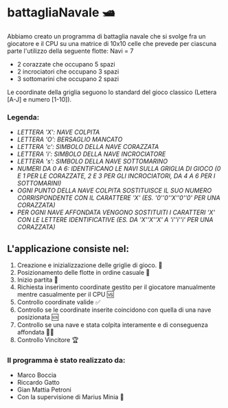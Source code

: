 <h1>battagliaNavale 🛥️</h1>
<div>
<p>
Abbiamo creato un programma di battaglia navale che si svolge fra un giocatore e il CPU su una matrice di 10x10 celle che prevede per ciascuna parte l'utilizzo della seguente flotte:
Navi = 7
</p>
<ul>
<li>2 corazzate che occupano 5 spazi</li>
<li>2 incrociatori che occupano 3 spazi</li>
<li>3 sottomarini che occupano 2 spazi</li>
</ul>

<p>
Le coordinate della griglia seguono lo standard del gioco classico (Lettera [A-J]  e numero [1-10]).
</p>
<div>
<h3>Legenda:</h3>
<ul>
<li><em>LETTERA 'X': NAVE COLPITA</em></li>
<li><em>LETTERA 'O': BERSAGLIO MANCATO</em></li>
<li><em>LETTERA 'c': SIMBOLO DELLA NAVE CORAZZATA</em></li>
<li><em>LETTERA 'i': SIMBOLO DELLA NAVE INCROCIATORE</em></li>
<li><em>LETTERA 's': SIMBOLO DELLA NAVE SOTTOMARINO</em></li>
<li><em>NUMERI DA 0 A 6: IDENTIFICANO LE NAVI SULLA GRIGLIA DI GIOCO (0 E 1 PER LE CORAZZATE, 2 E 3 PER GLI INCROCIATORI, DA 4 A 6 PER I SOTTOMARINI)</em></li>
<li><em>OGNI PUNTO DELLA NAVE COLPITA SOSTITUISCE IL SUO NUMERO CORRISPONDENTE CON IL CARATTERE 'X' (ES. '0''0''X''0''0' PER UNA CORAZZATA)</em></li>
<li><em>PER OGNI NAVE AFFONDATA VENGONO SOSTITUITI I CARATTERI 'X' CON LE LETTERE IDENTIFICATIVE (ES. DA 'X''X''X' A 'i''i''i' PER UNA CORAZZATA)</em></li>
</ul>
</div>
<p>
<h2>L'applicazione consiste nel:</h2>
<ol>
<li>Creazione e inizializzazione delle griglie di gioco. 🔳</li>
<li>Posizionamento delle flotte in ordine casuale 🔀</li>
<li>Inizio partita 🥁</li>
<li>Richiesta inserimento coordinate gestito per il giocatore manualmente mentre casualmente per il CPU 🆚</li>
<li>Controllo coordinate valide ✅</li>
<li>Controllo se le coordinate inserite coincidono con quella di una nave posizionata 🆘</li>
<li>Controllo se una nave e stata colpita interamente e di conseguenza affondata 🏴‍☠️</li>
<li>Controllo Vincitore 🏆</li>
</ol>
</p>
<p>
<h3>
Il programma è stato realizzato da:
</h3>
<ul>
<li>Marco Boccia</li>
<li>Riccardo Gatto</li>
<li>Gian Mattia Petroni</li>
<li>Con la supervisione di Marius Minia 🚀</li>
</ul>
</p>
</div>

